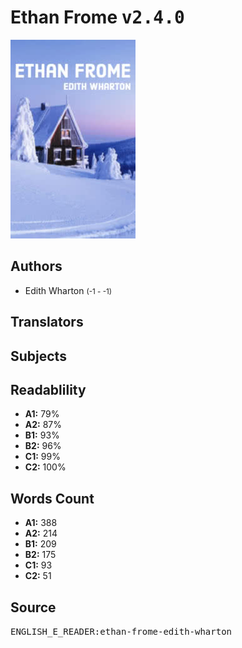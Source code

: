 # Ethan Frome <kbd>v2.4.0</kbd>

![](./cover.medium.jpg "")

## Authors


 - Edith Wharton <small>(-1 - -1)</small>

## Translators



## Subjects



## Readablility


 - **A1:** 79%
 - **A2:** 87%
 - **B1:** 93%
 - **B2:** 96%
 - **C1:** 99%
 - **C2:** 100%

## Words Count


 - **A1:** 388
 - **A2:** 214
 - **B1:** 209
 - **B2:** 175
 - **C1:** 93
 - **C2:** 51

## Source


<kbd>ENGLISH_E_READER:ethan-frome-edith-wharton</kbd>
